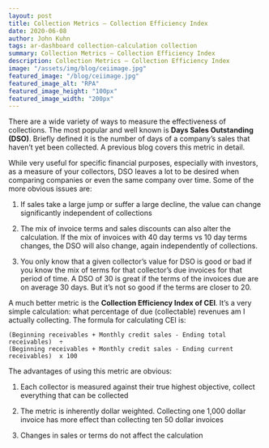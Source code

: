 ```yaml
---
layout: post
title: Collection Metrics – Collection Efficiency Index
date: 2020-06-08
author: John Kuhn
tags: ar-dashboard collection-calculation collection
summary: Collection Metrics – Collection Efficiency Index
description: Collection Metrics – Collection Efficiency Index
image: "/assets/img/blog/ceiimage.jpg"
featured_image: "/blog/ceiimage.jpg"
featured_image_alt: "RPA"
featured_image_height: "100px"
featured_image_width: "200px"
---
```


There are a wide variety of ways to measure the effectiveness of collections.  The most popular and well known is **Days Sales Outstanding (DSO)**.  Briefly defined it is the number of days of a company’s sales that haven’t yet been collected.  A previous blog covers this metric in detail. 

While very useful for specific financial purposes, especially with investors, as a measure of your collectors, DSO leaves a lot to be desired when comparing companies or even the same company over time.  Some of the more obvious issues are:

1. If sales take a large jump or suffer a large decline, the value can change significantly independent of collections

2. The mix of invoice terms and sales discounts can also alter the calculation.  If the mix of invoices with 40 day terms vs 10 day terms changes, the DSO will also change, again independently of collections.

3. You only know that a given collector’s value for DSO is good or bad if you know the mix of terms for that collector’s due invoices for that period of time.  A DSO of 30 is great if the terms of the invoices due are on average 30 days.  But it’s not so good if the terms are closer to 20.

A much better metric is the **Collection Efficiency Index of CEI**.  It’s a very simple calculation:  what percentage of due (collectable) revenues am I actually collecting.  The formula for calculating CEI is:

```
(Beginning receivables + Monthly credit sales - Ending total receivables)  ÷
(Beginning receivables + Monthly credit sales - Ending current receivables)  x 100
```

The advantages of using this metric are obvious:

1. Each collector is measured against their true highest objective, collect everything that can be collected  

2. The metric is inherently dollar weighted.  Collecting one 1,000 dollar invoice has more effect than collecting ten 50 dollar invoices  

3. Changes in sales or terms do not affect the calculation  
